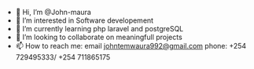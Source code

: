 - 👋 Hi, I’m @John-maura
- 👀 I’m interested in Software developement
- 🌱 I’m currently learning php laravel and postgreSQL
- 💞️ I’m looking to collaborate on meaningfull projects
- 📫 How to reach me: email johntemwaura992@gmail.com 
phone: +254 729495333/ +254 711865175

<!---
John-maura/John-maura is a ✨ special ✨ repository because its `README.md` (this file) appears on your GitHub profile.
You can click the Preview link to take a look at your changes.
--->
